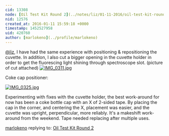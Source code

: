 ```yaml
---
cid: 13308
node: [Oil Test Kit Round 2](../notes/liz/01-11-2016/oil-test-kit-round-2)
nid: 12576
created_at: 2016-01-11 15:59:18 +0000
timestamp: 1452527958
uid: 420760
author: [marlokeno](../profile/marlokeno)
---
```


[@liz](/profile/liz), I have had the same experience with positioning & repositioning the cuvette. In addition, I also cut a bigger opening in the cuvette holder in order to get the fluorescing light shining through spectroscope slot. (picture of cut attached)
[![IMG_0311.jpg](//i.publiclab.org/system/images/photos/000/013/611/medium/IMG_0311.jpg)](//i.publiclab.org/system/images/photos/000/013/611/original/IMG_0311.jpg)

Coke cap positioner:

[![IMG_0325.jpg](//i.publiclab.org/system/images/photos/000/013/612/medium/IMG_0325.jpg)](//i.publiclab.org/system/images/photos/000/013/612/original/IMG_0325.jpg)






Experimenting with fixes with the cuvette holder, the best work-around for now has been a coke bottle cap with an X of 2-sided tape. By placing the cap in the corner, and centering the X, placement was easier, and the cuvette was upright, perpendicular, more reliably. It's a makeshift work-around from the weekend. Tape needed replacing after multiple uses.

[marlokeno](../profile/marlokeno) replying to: [Oil Test Kit Round 2](../notes/liz/01-11-2016/oil-test-kit-round-2)

